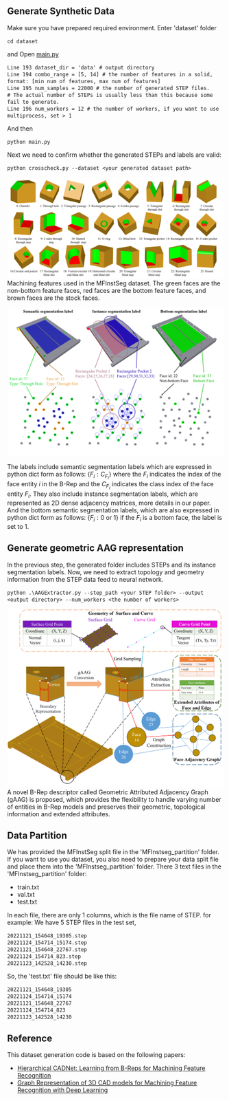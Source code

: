 ## Generate Synthetic Data
Make sure you have prepared required environment.
Enter 'dataset' folder 
```
cd dataset
```
and Open [main.py](main.py)
```
Line 193 dataset_dir = 'data' # output directory
Line 194 combo_range = [5, 14] # the number of features in a solid, format: [min num of features, max num of features]
Line 195 num_samples = 22000 # the number of generated STEP files. 
# The actual number of STEPs is usually less than this because some fail to generate.
Line 196 num_workers = 12 # the number of workers, if you want to use multiprocess, set > 1
```
And then
```
python main.py
```
Next we need to confirm whether the generated STEPs and labels are valid:
```
python crosscheck.py --dataset <your generated dataset path>
```

![dataset](dataset.png)
Machining features used in the MFInstSeg dataset. The green faces are the non-bottom feature faces, red faces are the bottom feature faces, and brown faces are the stock faces. 

![label](labels.png)

The labels include semantic segmentation labels which are expressed in python dict form as follows: $\{F_i: C_{F_i}\}$ where the $F_i$ indicates the index of the face entity $i$ in the B-Rep and the $C_{F_i}$ indicates the class index of the face entity $F_i$. They also include instance segmentation labels, which are represented as 2D dense adjacency matrices, more details in our paper. And the bottom semantic segmentation labels, which are also expressed in python dict form as follows: $\{F_i: \text{0 or 1} \}$ if the $F_i$ is a bottom face, the label is set to 1.

## Generate geometric AAG representation
In the previous step, the generated folder includes STEPs and its instance segmentation labels. Now, we need to extract topology and geometry information from the STEP data feed to neural network.
```
python .\AAGExtractor.py --step_path <your STEP folder> --output <output directory> --num_workers <the number of workers>
```

![gAAG](gAAG.png)
A novel B-Rep descriptor called Geometric Attributed Adjacency Graph (gAAG) is proposed, which provides the flexibility to handle varying number of entities in B-Rep models and preserves their geometric, topological information and extended attributes.

## Data Partition
We has provided the MFInstSeg split file in the 'MFInstseg_partition' folder.
If you want to use you dataset, you also need to prepare your data split file and place them into the 'MFInstseg_partition' folder.
There 3 text files in the 'MFInstseg_partition' folder:
- train.txt
- val.txt
- test.txt

In each file, there are only 1 columns, which is the file name of STEP.
for example:
We have 5 STEP files in the test set, 
```
20221121_154648_19305.step
20221124_154714_15174.step
20221121_154648_22767.step
20221124_154714_823.step
20221123_142528_14230.step
```
So, the 'test.txt' file should be like this:
```
20221121_154648_19305
20221124_154714_15174
20221121_154648_22767
20221124_154714_823
20221123_142528_14230
```

## Reference
This dataset generation code is based on the following papers:
- [Hierarchical CADNet: Learning from B-Reps for Machining Feature Recognition](https://gitlab.com/qub_femg/machine-learning/hierarchical-cadnet)
- [Graph Representation of 3D CAD models for Machining Feature Recognition with Deep Learning](https://gitlab.com/qub_femg/machine-learning/cadnet)
